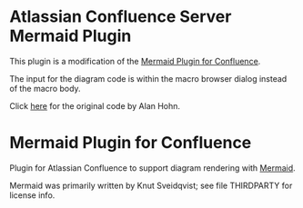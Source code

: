 # Atlassian Confluence Server Mermaid Plugin

This plugin is a modification of the [Mermaid Plugin for Confluence](https://marketplace.atlassian.com/apps/1214124/mermaid-plugin-for-confluence?hosting=server&tab=overview).

The input for the diagram code is within the macro browser dialog instead of the macro body.

Click [here](https://bitbucket.org/AlanHohn/mermaid-plugin/src/master/) for the original code by Alan Hohn.

# Mermaid Plugin for Confluence

Plugin for Atlassian Confluence to support diagram rendering with
[Mermaid](https://github.com/knsv/mermaid).

Mermaid was primarily written by Knut Sveidqvist; see file THIRDPARTY for
license info.
